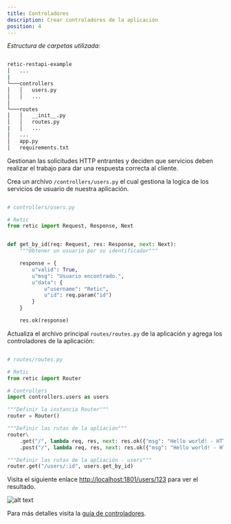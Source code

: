 ```yaml
---
title: Controladores
description: Crear controladores de la aplicación
position: 4
---
```


_Estructura de carpetas utilizada:_

```bash

retic-restapi-example
│   ...
|
└───controllers
│   │   users.py
│   │   ...
│
└───routes
│   │   __init__.py
│   │   routes.py
|   │   ...
│   ...
│   app.py
│   requirements.txt

```

Gestionan las solicitudes HTTP entrantes y deciden que servicios deben realizar el trabajo para dar una respuesta correcta al cliente.

Crea un archivo `/controllers/users.py` el cual gestiona la logica de los servicios de usuario de nuestra aplicación.

```python

# controllers/users.py

# Retic
from retic import Request, Response, Next


def get_by_id(req: Request, res: Response, next: Next):
    """Obtener un usuario por su identificador"""

    response = {
        u"valid": True,
        u"msg": "Usuario encontrado.",
        u"data": {
            u"username": "Retic",
            u"id": req.param("id")
        }
    }

    res.ok(response)

```

Actualiza el archivo principal `routes/routes.py` de la aplicación y agrega los controladores de la aplicación:

```python

# routes/routes.py

# Retic
from retic import Router

# Controllers
import controllers.users as users

"""Definir la instancia Router"""
router = Router()

"""Definir las rutas de la apliación"""
router\
    .get("/", lambda req, res, next: res.ok({"msg": "Hello world! - HTTP GET"})) \
    .post("/", lambda req, res, next: res.ok({"msg": "Hello world! - HTTP POST"}))

"""Definir las rutas de la apliación - users"""
router.get("/users/:id", users.get_by_id)

```

Visita el siguiente enlace [http://localhost:1801/users/123](http://localhost:1801/users/123) para ver el resultado.

![alt text](/images/api_rest_app_3.png "API REST")

Para más detalles visita la [guía de controladores](/manual/es/fundamentals/controllers "/manual/[lang]/[section]/[slug]").
